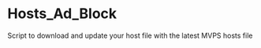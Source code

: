 Hosts_Ad_Block
==============

Script to download and update your host file with the latest MVPS hosts file 
